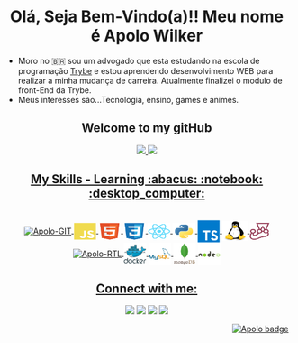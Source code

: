 <h1 align="center">Olá, Seja Bem-Vindo(a)!! Meu nome é Apolo Wilker</h1>


- Moro no :brazil: sou um advogado que esta estudando na escola de programação [Trybe](https://www.betrybe.com/) e estou aprendendo desenvolvimento WEB para realizar a minha mudança de carreira. Atualmente finalizei o modulo de front-End da Trybe.
- Meus interesses são...Tecnologia, ensino, games e animes.

<h2 align="center"> Welcome to my gitHub</h2>

<div align="center">
  <a href="https://github.com/APOLOWILKER">
  <img height="160em" src="https://github-readme-stats.vercel.app/api?username=APOLOWILKER&show_icons=true&theme=dracula&include_all_commits=true&count_private=true"/>
  <img height="160em" src="https://github-readme-stats.vercel.app/api/top-langs/?username=APOLOWILKER&layout=compact&langs_count=7&theme=dracula"/>
</div>

<h2 align="center">My Skills - Learning :abacus: :notebook: :desktop_computer:</h2> 
<!--   https://github.com/devicons/devicon/blob/master/icons/nodejs/nodejs-original-wordmark.svg -->
<div align="center" style="display: inline_block"><br>
    <img align="center" alt="Apolo-GIT" height="35" width="45" src="https://img.icons8.com/color/48/000000/git.png">
  <img align="center" alt="Apolo-Js" height="30" width="40" src="https://raw.githubusercontent.com/devicons/devicon/master/icons/javascript/javascript-plain.svg">
   <img align="center" alt="Apolo-HTML" height="30" width="40" src="https://raw.githubusercontent.com/devicons/devicon/master/icons/html5/html5-original.svg">
  <img align="center" alt="Apolo-CSS" height="30" width="40" src="https://raw.githubusercontent.com/devicons/devicon/master/icons/css3/css3-original.svg">
  <img align="center" alt="Apolo-React" height="30" width="40" src="https://raw.githubusercontent.com/devicons/devicon/master/icons/react/react-original.svg">
  <img align="center" alt="Apolo-PYTHON" height="30" width="40" src="https://raw.githubusercontent.com/devicons/devicon/master/icons/python/python-original.svg">
  <img align="center" alt="Apolo-TypeScript" height="40" width="40" src="https://github.com/devicons/devicon/blob/master/icons/typescript/typescript-original.svg" />
  <img align="center" alt="Apolo-linux" height="35" width="45" src="https://github.com/devicons/devicon/blob/master/icons/linux/linux-original.svg" alt="linux" width="40" />
  <img align="center" alt="Apolo-Jest" height="30" width="35" src="https://github.com/devicons/devicon/blob/master/icons/jest/jest-plain.svg" />
  <img align="center" alt="Apolo-RTL" height="35" width="40" src="https://avatars.githubusercontent.com/u/49996085?s=200&v=4" />
  <img align="center" alt="Apolo-Docker" height="40" width="40" src="https://github.com/devicons/devicon/blob/master/icons/docker/docker-original-wordmark.svg" />
  <img align="center" alt="Apolo-SQL" height="40" width="40" src="https://github.com/devicons/devicon/blob/master/icons/mysql/mysql-original-wordmark.svg" />
  <img align="center" alt="Apolo-Mongo-DB" height="40" width="40" src="https://github.com/devicons/devicon/blob/master/icons/mongodb/mongodb-original-wordmark.svg" />
  <img align="center" alt="Apolo-NODE" height="40" width="40" src="https://github.com/devicons/devicon/blob/master/icons/nodejs/nodejs-original-wordmark.svg" />


</div>

<h2 align="center">Connect with me:</h2>

 <div align="center">       
    <a href="https://www.youtube.com/channel/UCoyHazjRBTko4CEIu7_hkOQ" target="_blank"><img src="https://img.shields.io/badge/YouTube-FF0000?style=for-the-badge&logo=youtube&logoColor=white" target="_blank"></a>
  <a href="https://www.instagram.com/agoradevweb/" target="_blank"><img src="https://img.shields.io/badge/-Instagram-%23E4405F?style=for-the-badge&logo=instagram&logoColor=white" target="_blank"></a>
  <a href = "mailto:contatosapolowilker@gmail.com"><img src="https://img.shields.io/badge/-Gmail-%23333?style=for-the-badge&logo=gmail&logoColor=white" target="_blank"></a>
  <a href="https://www.linkedin.com/in/apolowilkercarvalhosilva/"><img src="https://img.shields.io/badge/-LinkedIn-%230077B5?style=for-the-badge&logo=linkedin&logoColor=white" target="_blank"></a> 
 
</div>  
  
<div>
  <p align="right">
    <a href="https://badges.pufler.dev">
      <img src="https://badges.pufler.dev/visits/apolowilker/apolowilker" alt="Apolo badge" />
    </a>
  </p>
</div>
